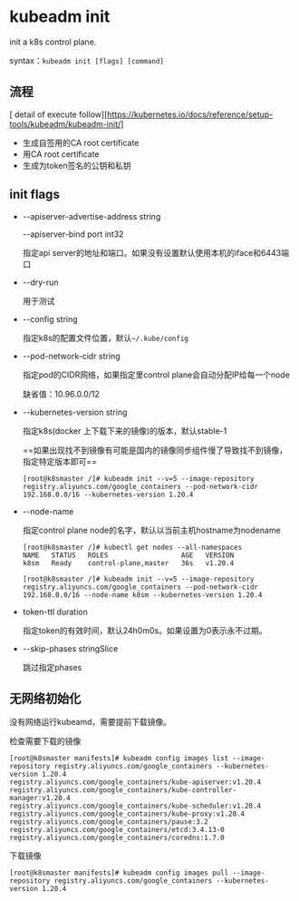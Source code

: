 # kubeadm init 

init a k8s control plane.

syntax：`kubeadm init [flags] [command]`

## 流程

 [ detail of execute follow][https://kubernetes.io/docs/reference/setup-tools/kubeadm/kubeadm-init/]

- 生成自签用的CA root certificate
- 用CA root certificate
- 生成为token签名的公钥和私钥

## init flags

- --apiserver-advertise-address string

  --apiserver-bind port int32

  指定api server的地址和端口。如果没有设置默认使用本机的iface和6443端口

- --dry-run

  用于测试

- --config string

  指定k8s的配置文件位置，默认`~/.kube/config`

- --pod-network-cidr string

  指定pod的CIDR网络，如果指定里control plane会自动分配IP给每一个node

  缺省值：10.96.0.0/12

- --kubernetes-version string

  指定k8s(docker 上下载下来的镜像)的版本，默认stable-1

  ==如果出现找不到镜像有可能是国内的镜像同步组件慢了导致找不到镜像，指定特定版本即可==

  ```
  [root@k8smaster /]# kubeadm init --v=5 --image-repository registry.aliyuncs.com/google_containers --pod-network-cidr 192.168.0.0/16 --kubernetes-version 1.20.4
  ```

- --node-name

  指定control plane node的名字，默认以当前主机hostname为nodename

  ```
  [root@k8smaster /]# kubectl get nodes --all-namespaces 
  NAME   STATUS   ROLES                  AGE   VERSION
  k8sm   Ready    control-plane,master   36s   v1.20.4
  
  [root@k8smaster /]# kubeadm init --v=5 --image-repository registry.aliyuncs.com/google_containers --pod-network-cidr 192.168.0.0/16 --node-name k8sm --kubernetes-version 1.20.4
  ```

- token-ttl duration

  指定token的有效时间，默认24h0m0s。如果设置为0表示永不过期。

- --skip-phases stringSlice

  跳过指定phases

## 无网络初始化

没有网络运行kubeamd，需要提前下载镜像。

检查需要下载的镜像

```
[root@k8smaster manifests]# kubeadm config images list --image-repository registry.aliyuncs.com/google_containers --kubernetes-version 1.20.4
registry.aliyuncs.com/google_containers/kube-apiserver:v1.20.4
registry.aliyuncs.com/google_containers/kube-controller-manager:v1.20.4
registry.aliyuncs.com/google_containers/kube-scheduler:v1.20.4
registry.aliyuncs.com/google_containers/kube-proxy:v1.20.4
registry.aliyuncs.com/google_containers/pause:3.2
registry.aliyuncs.com/google_containers/etcd:3.4.13-0
registry.aliyuncs.com/google_containers/coredns:1.7.0
```

下载镜像

```
[root@k8smaster manifests]# kubeadm config images pull --image-repository registry.aliyuncs.com/google_containers --kubernetes-version 1.20.4
```

